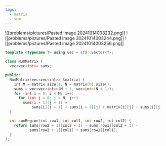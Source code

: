 ```yaml
---
tags:
  - matrix
  - sum
---
```

![[problems/pictures/Pasted image 20241014003232.png]]
![[problems/pictures/Pasted image 20241014003244.png]]
![[problems/pictures/Pasted image 20241014003256.png]]



```c++
template <typename T> using vec = std::vector<T>;

class NumMatrix {
  vec<vec<int>> sums;

public:
  NumMatrix(vec<vec<int>> &matrix) {
    int M = matrix.size(), N = matrix[0].size();
    sums = vec<vec<int>>(M + 1, vec<int>(N + 1));
    for (int i = 0; i < M; i++)
      for (int j = 0; j < N; j++)
        sums[i + 1][j + 1] =
            sums[i][j + 1] + sums[i + 1][j] + matrix[i][j] - sums[i][j];
  }

  int sumRegion(int row1, int col1, int row2, int col2) {
    return sums[row2 + 1][col2 + 1] - sums[row1][col2 + 1] -
           sums[row2 + 1][col1] + sums[row1][col1];
  }
};
```